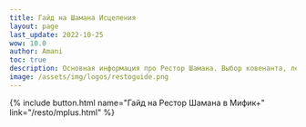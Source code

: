 ```yaml
---
title: Гайд на Шамана Исцеления
layout: page
last_update: 2022-10-25
wow: 10.0
author: Amani
toc: true
description: Основная информация про Рестор Шамана. Выбор ковенанта, легендарные предметы, таланты для рейда и Мифик+, описание способностей, ротации и характеристик – в этом руководстве вы найдете это и многое другое.
image: /assets/img/logos/restoguide.png
---
```


<p></p>

{% include button.html name="Гайд на Рестор Шамана в Мифик+" link="/resto/mplus.html" %}  

<p></p>
